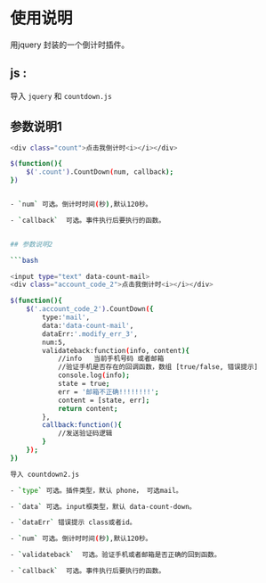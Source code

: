 ﻿# 使用说明

用jquery 封装的一个倒计时插件。



## js :

导入 `jquery` 和 `countdown.js`


## 参数说明1


```bash
<div class="count">点击我倒计时<i></i></div>
```

```bash
$(function(){
	$('.count').CountDown(num, callback);
})


- `num` 可选。倒计时时间(秒),默认120秒。

- `callback`  可选。事件执行后要执行的函数。


## 参数说明2

```bash

<input type="text" data-count-mail>
<div class="account_code_2">点击我倒计时<i></i></div>
```

```bash
$(function(){
	$('.account_code_2').CountDown({
		type:'mail',
		data:'data-count-mail',
		dataErr:'.modify_err_3',
		num:5,
		validateback:function(info, content){
		    //info   当前手机号码 或者邮箱 
		    //验证手机是否存在的回调函数，数组 [true/false, 错误提示]
		    console.log(info);
		    state = true;
		    err = '邮箱不正确!!!!!!!!';
		    content = [state, err];
		    return content;
		},
		callback:function(){
		    //发送验证码逻辑
		}
	});
})

导入 countdown2.js

- `type` 可选。插件类型，默认 phone， 可选mail。

- `data` 可选。input框类型，默认 data-count-down。

- `dataErr` 错误提示 class或者id。

- `num` 可选。倒计时时间(秒),默认120秒。

- `validateback`  可选。验证手机或者邮箱是否正确的回到函数。

- `callback`  可选。事件执行后要执行的函数。
